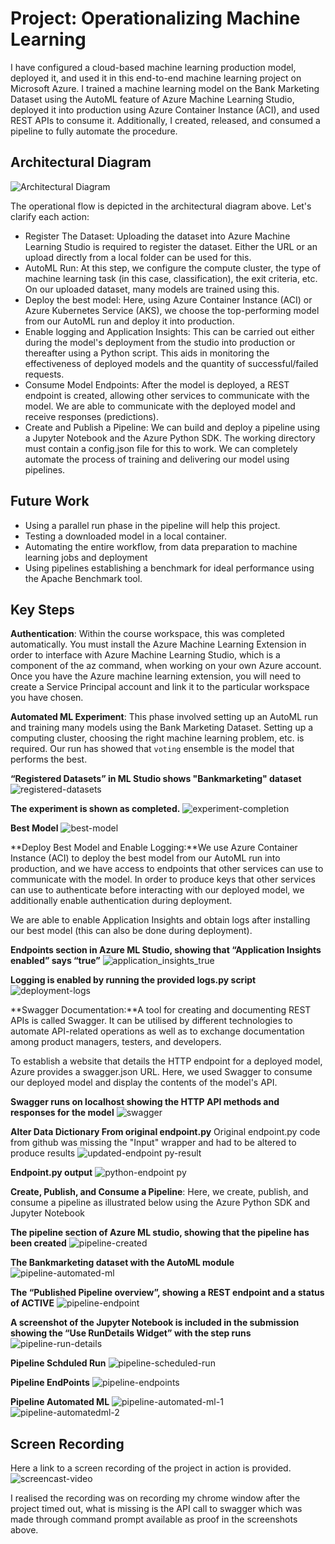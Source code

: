 # Project: Operationalizing Machine Learning

I have configured a cloud-based machine learning production model, deployed it, and used it in this end-to-end machine learning project on Microsoft Azure. I trained a machine learning model on the Bank Marketing Dataset using the AutoML feature of Azure Machine Learning Studio, deployed it into production using Azure Container Instance (ACI), and used REST APIs to consume it. Additionally, I created, released, and consumed a pipeline to fully automate the procedure.



## Architectural Diagram
![Architectural Diagram](https://user-images.githubusercontent.com/116864320/221395622-f62d3e3d-5532-43f3-83ad-13c32212155d.png)

The operational flow is depicted in the architectural diagram above. Let's clarify each action:

- Register The Dataset: Uploading the dataset into Azure Machine Learning Studio is required to register the dataset. Either the URL or an upload directly from a local folder can be used for this.
- AutoML Run: At this step, we configure the compute cluster, the type of machine learning task (in this case, classification), the exit criteria, etc. On our uploaded dataset, many models are trained using this.
- Deploy the best model: Here, using Azure Container Instance (ACI) or Azure Kubernetes Service (AKS), we choose the top-performing model from our AutoML run and deploy it into production.
- Enable logging and Application Insights: This can be carried out either during the model's deployment from the studio into production or thereafter using a Python script. This aids in monitoring the effectiveness of deployed models and the quantity of successful/failed requests.
- Consume Model Endpoints: After the model is deployed, a REST endpoint is created, allowing other services to communicate with the model. We are able to communicate with the deployed model and receive responses (predictions).
- Create and Publish a Pipeline: We can build and deploy a pipeline using a Jupyter Notebook and the Azure Python SDK. The working directory must contain a config.json file for this to work. We can completely automate the process of training and delivering our model using pipelines.


## Future Work

- Using a parallel run phase in the pipeline will help this project. 
- Testing a downloaded model in a local container. 
- Automating the entire workflow, from data preparation to machine learning jobs and deployment
- Using pipelines establishing a benchmark for ideal performance using the Apache Benchmark tool.

## Key Steps
**Authentication**: Within the course workspace, this was completed automatically. You must install the Azure Machine Learning Extension in order to interface with Azure Machine Learning Studio, which is a component of the az command, when working on your own Azure account. Once you have the Azure machine learning extension, you will need to create a Service Principal account and link it to the particular workspace you have chosen. 

**Automated ML Experiment**: This phase involved setting up an AutoML run and training many models using the Bank Marketing Dataset. Setting up a computing cluster, choosing the right machine learning problem, etc. is required. Our run has showed that `voting` ensemble is the model that performs the best.

**“Registered Datasets” in ML Studio shows "Bankmarketing" dataset**
![registered-datasets](https://user-images.githubusercontent.com/116864320/221395928-29744c36-0e08-48ca-97fa-1c51a5f6aea3.png)

**The experiment is shown as completed.**
![experiment-completion](https://user-images.githubusercontent.com/116864320/221395972-bb364a18-f77a-4f58-8102-90d0fa5d33e5.png)

**Best Model**
![best-model](https://user-images.githubusercontent.com/116864320/221396000-b016e0d8-6e1c-4aad-b1bf-965d88d0d44e.png)

**Deploy Best Model and Enable Logging:**We use Azure Container Instance (ACI) to deploy the best model from our AutoML run into production, and we have access to endpoints that other services can use to communicate with the model. In order to produce keys that other services can use to authenticate before interacting with our deployed model, we additionally enable authentication during deployment.

We are able to enable Application Insights and obtain logs after installing our best model (this can also be done during deployment).

**Endpoints section in Azure ML Studio, showing that “Application Insights enabled” says “true”**
![application_insights_true](https://user-images.githubusercontent.com/116864320/221396111-79e3fb42-dc90-4124-b019-626fcba9908f.png)

**Logging is enabled by running the provided logs.py script**
![deployment-logs](https://user-images.githubusercontent.com/116864320/221396134-f363d841-adbb-47ca-9855-d885b4403178.png)

**Swagger Documentation:**A tool for creating and documenting REST APIs is called Swagger. It can be utilised by different technologies to automate API-related operations as well as to exchange documentation among product managers, testers, and developers.

To establish a website that details the HTTP endpoint for a deployed model, Azure provides a swagger.json URL. Here, we used Swagger to consume our deployed model and display the contents of the model's API.

**Swagger runs on localhost showing the HTTP API methods and responses for the model**
![swagger](https://user-images.githubusercontent.com/116864320/221396255-9cccf404-983c-4bb4-b35f-fd35d3919322.png)

**Alter Data Dictionary From original endpoint.py**
Original endpoint.py code from github was missing the "Input" wrapper and had to be altered to produce results
![updated-endpoint py-result](https://user-images.githubusercontent.com/116864320/221396366-4f1b16a4-8aa4-43f2-8e61-f39c409f1a80.png)

**Endpoint.py output**
![python-endpoint py](https://user-images.githubusercontent.com/116864320/221396308-d9c7b43b-cc7c-45ab-97b8-007d5a4dbb73.png)

**Create, Publish, and Consume a Pipeline**: Here, we create, publish, and consume a pipeline as illustrated below using the Azure Python SDK and Jupyter Notebook

**The pipeline section of Azure ML studio, showing that the pipeline has been created**
![pipeline-created](https://user-images.githubusercontent.com/116864320/221396503-5181c3ef-fb50-4ab7-ae63-49a0fb9e6624.png)

**The Bankmarketing dataset with the AutoML module**
![pipeline-automated-ml](https://user-images.githubusercontent.com/116864320/221396571-2b087af3-706f-4e8e-a8ee-45ed8a87a554.png)

**The “Published Pipeline overview”, showing a REST endpoint and a status of ACTIVE**
![pipeline-endpoint](https://user-images.githubusercontent.com/116864320/221396606-ad64af83-1d23-466c-90fc-d07b7dabf1cb.png)

**A screenshot of the Jupyter Notebook is included in the submission showing the “Use RunDetails Widget” with the step runs**
![pipeline-run-details](https://user-images.githubusercontent.com/116864320/221396670-b932ec64-f050-4fae-b808-a1b858689d30.png)

**Pipeline Schduled Run**
![pipeline-scheduled-run](https://user-images.githubusercontent.com/116864320/221397076-96b3b853-8bdf-4f8f-b5e4-407d0429f67d.png)

**Pipeline EndPoints**
![pipeline-endpoints](https://user-images.githubusercontent.com/116864320/221397132-ba345c5e-b250-48cd-9bd2-01f2717b0bf3.png)

**Pipeline Automated ML**
![pipeline-automated-ml-1](https://user-images.githubusercontent.com/116864320/221397153-b06c7c0a-f4e2-4160-8f91-4ebc8ec33124.png)
![pipeline-automatedml-2](https://user-images.githubusercontent.com/116864320/221397157-d6c7b60b-10f3-4689-910d-e188dd2583ad.png)


## Screen Recording
Here a link to a screen recording of the project in action is provided. 
![screencast-video](https://youtu.be/DRH5pTzNou4)

I realised the recording was on recording my chrome window after the project timed out, what is missing is the API call to swagger which was made through command prompt available as proof in the screenshots above.